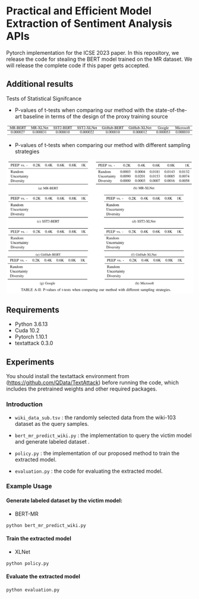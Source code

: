 # Practical and Efficient Model Extraction of Sentiment Analysis APIs
Pytorch implementation for the ICSE 2023 paper. In this repository, we release the code for stealing the BERT model trained on the MR dataset. We will release the complete code if this paper gets accepted. 

## Additional results
Tests of Statistical Signifcance

- P-values of t-tests when comparing our method with the state-of-the-art baseline in terms of the design of the proxy training source

![plot](./img/proxy.png)

- P-values of t-tests when comparing our method with different sampling strategies

![plot](./img/sampling.png)



## Requirements

- Python 3.6.13
- Cuda 10.2
- Pytorch 1.10.1
- textattack 0.3.0

## Experiments

You should install the textattack environment from (https://github.com/QData/TextAttack) before running the code, which includes the pretrained weights and other required packages.

### Introduction

- `wiki_data_sub.tsv` : the randomly selected data from the wiki-103 dataset as the query samples.

- `bert_mr_predict_wiki.py` : the implementation to query the victim model and generate labeled dataset .

- `policy.py` : the implementation of our proposed method to train the extracted model.

- `evaluation.py` : the code for evaluating the extracted model.

  

### Example Usage

#### Generate labeled dataset by the victim model:

- BERT-MR

```
python bert_mr_predict_wiki.py
```

#### Train the extracted model

- XLNet

```
python policy.py
```

#### Evaluate the extracted model

```
python evaluation.py
```
